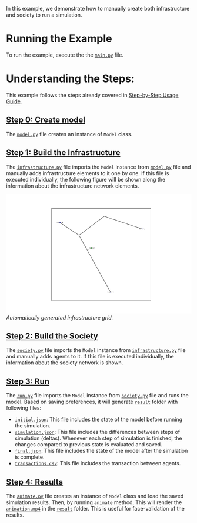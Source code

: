 In this example, we demonstrate how to manually create both infrastructure and society to run a simulation.

# Running the Example

To run the example, execute the the [`main.py`](https://github.com/cmudrc/pied-piper/blob/main/examples/manual-creation/main.py) file.

# Understanding the Steps:

This example follows the steps already covered in [Step-by-Step Usage Guide](https://pied-piper.readthedocs.io/latest/step-by-step.html).

## [Step 0: Create model](https://pied-piper.readthedocs.io/latest/step-by-step.html#step-0-create-the-model)

The [`model.py`](https://github.com/cmudrc/pied-piper/blob/main/examples/manual-creation/model.py) file creates an instance of `Model` class.

## [Step 1: Build the Infrastructure](https://pied-piper.readthedocs.io/latest/step-by-step.html#step-1-build-the-infrastructure)

The [`infrastructure.py`](https://github.com/cmudrc/pied-piper/blob/main/examples/manual-creation/infrastructure.py) file imports the `Model` instance from [`model.py`](https://github.com/cmudrc/pied-piper/blob/main/examples/manual-creation/model.py) file and manually adds  infrastructure elements to it one by one. If this file is executed individually, the following figure will be shown along the information about the infrastructure network elements.

![Infrastructure Creation](https://github.com/cmudrc/pied-piper/blob/main/examples/manual-creation/infrastructure.png?raw=true)  
*Automatically generated infrastructure grid.*

## [Step 2: Build the Society](https://pied-piper.readthedocs.io/latest/step-by-step.html#step-2-build-the-society)

The [`society.py`](https://github.com/cmudrc/pied-piper/blob/main/examples/manual-creation/society.py) file imports the `Model` instance from [`infrastructure.py`](https://github.com/cmudrc/pied-piper/blob/main/examples/manual-creation/infrastructure.py) file and manually adds agents to it. If this file is executed individually, the information about the society network is shown.

## [Step 3: Run](https://pied-piper.readthedocs.io/latest/step-by-step.html#step-3-run)

The [`run.py`](https://github.com/cmudrc/pied-piper/blob/main/examples/manual-creation/run.py) file imports the `Model` instance from [`society.py`](https://github.com/cmudrc/pied-piper/blob/main/examples/manual-creation/society.py) file and runs the model. Based on saving preferences, it will generate [`result`](https://github.com/cmudrc/pied-piper/tree/main/examples/manual-creation/result) folder with following files:
- [`initial.json`](https://github.com/cmudrc/pied-piper/blob/main/examples/manual-creation/result/initial.json): This file includes the state of the model before running the simulation.
- [`simulation.json`](https://github.com/cmudrc/pied-piper/blob/main/examples/manual-creation/result/simulation.json): This file includes the differences between steps of simulation (deltas). Whenever each step of simulation is finished, the changes compared to previous state is evaluated and saved.
- [`final.json`](https://github.com/cmudrc/pied-piper/blob/main/examples/manual-creation/result/final.json): This file includes the state of the model after the simulation is complete.
- [`transactions.csv`](https://github.com/cmudrc/pied-piper/blob/main/examples/manual-creation/result/transactions.csv): This file includes the transaction between agents. 

## [Step 4: Results](https://pied-piper.readthedocs.io/latest/step-by-step.html#step-4-results)

The [`animate.py`](https://github.com/cmudrc/pied-piper/blob/main/examples/manual-creation/animate.py) file creates an instance of `Model` class and load the saved simulation results. Then, by running `animate` method,  This will render the [`animation.mp4`](https://github.com/cmudrc/pied-piper/blob/main/examples/manual-creation/result/animation.mp4) in the [`result`](https://github.com/cmudrc/pied-piper/tree/main/examples/manual-creation/result) folder. This is useful for face-validation of the results.